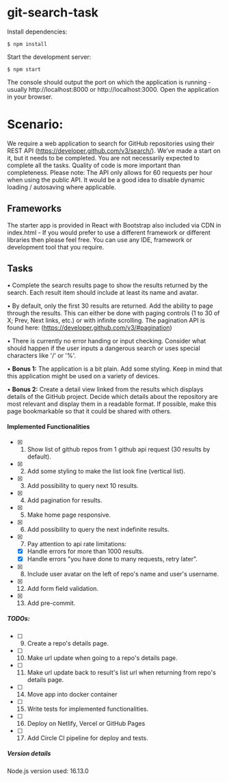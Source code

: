 # git-search-task

Install dependencies:

`$ npm install`

Start the development server:

`$ npm start`

The console should output the port on which the application is running - usually http://localhost:8000 or http://localhost:3000. Open the application in your browser.

# Scenario:

We require a web application to search for GitHub repositories using their REST API (https://developer.github.com/v3/search/). We’ve made a start on it, but it needs to be completed.
You are not necessarily expected to complete all the tasks. Quality of code is more important than completeness.
Please note: The API only allows for 60 requests per hour when using the public API. It would be a good idea to disable dynamic loading / autosaving where applicable.

## Frameworks

The starter app is provided in React with Bootstrap also included via CDN in index.html - If you would prefer to use a different framework or different libraries then please feel free. You can use any IDE, framework or development tool that you require.

## Tasks

• Complete the search results page to show the results returned by the search. Each result item should include at least its name and avatar.

• By default, only the first 30 results are returned. Add the ability to page through the results. This can either be done with paging controls (1 to 30 of X; Prev, Next links, etc.) or with infinite scrolling. The pagination API is found here: (https://developer.github.com/v3/#pagination)

• There is currently no error handing or input checking. Consider what should happen if the user inputs a dangerous search or uses special characters like '/' or '%'.

• **Bonus 1:** The application is a bit plain. Add some styling. Keep in mind that this application might be used on a variety of devices.

• **Bonus 2:** Create a detail view linked from the results which displays details of the GitHub project. Decide which details about the repository are most relevant and display them in a readable format. If possible, make this page bookmarkable so that it could be shared with others.


#### Implemented Functionalities

- [x] 1. Show list of github repos from 1 github api request (30 results by default).

- [x] 2. Add some styling to make the list look fine (vertical list).

- [x] 3. Add possibility to query next 10 results.

- [x] 4. Add pagination for results.

- [x] 5. Make home page responsive.

- [x] 6. Add possibility to query the next indefinite results.

- [x] 7. Pay attention to api rate limitations:
   - [x] Handle errors for more than 1000 results.
   - [x] Handle errors "you have done to many requests, retry later".

- [x] 8. Include user avatar on the left of repo's name and user's username.

- [x] 12. Add form field validation.

- [x] 13. Add pre-commit.

##### TODOs:


- [ ] 9. Create a repo's details page.

- [ ] 10.  Make url update when going to a repo's details page.

- [ ] 11.  Make url update back to result's list url when returning from repo's details page.

- [ ] 14. Move app into docker container

- [ ] 15. Write tests for implemented functionalities.

- [ ] 16. Deploy on Netlify, Vercel or GitHub Pages

- [ ] 17. Add Circle CI pipeline for deploy and tests.

##### Version details

Node.js version used: 16.13.0
